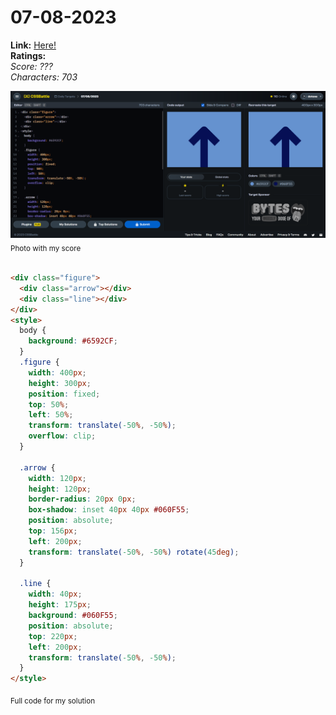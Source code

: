 # 07-08-2023

**Link:** [Here!](https://cssbattle.dev/play/4VfGyqj8stnqc5njY6rn)
<br>
**Ratings:**
<br>
*Score: ???*
<br>
*Characters: 703*

![07-08-2023](/daily-targets/08-2023/07-08-2023/07-08-2023-solution.png)
<sub>Photo with my score</sub>
<br>
<br>

```html
<div class="figure">
  <div class="arrow"></div>
  <div class="line"></div>
</div>
<style>
  body {
    background: #6592CF;
  }
  .figure {
    width: 400px;
    height: 300px;
    position: fixed;
    top: 50%;
    left: 50%;
    transform: translate(-50%, -50%);
    overflow: clip;
  }

  .arrow {
    width: 120px;
    height: 120px;
    border-radius: 20px 0px;
    box-shadow: inset 40px 40px #060F55;
    position: absolute;
    top: 156px;
    left: 200px;
    transform: translate(-50%, -50%) rotate(45deg);  
  }

  .line {
    width: 40px;
    height: 175px;
    background: #060F55;
    position: absolute;
    top: 220px;
    left: 200px;
    transform: translate(-50%, -50%);
  }
</style>
```
<sub>Full code for my solution</sub>
